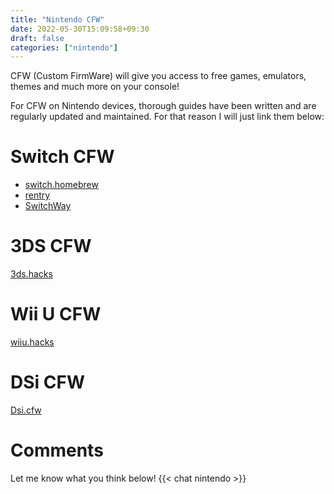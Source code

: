 ```yaml
---
title: "Nintendo CFW"
date: 2022-05-30T15:09:58+09:30
draft: false
categories: ["nintendo"]
---
```

CFW (Custom FirmWare) will give you access to free games, emulators, themes and much more on your console!

For CFW on Nintendo devices, thorough guides have been written and are regularly updated and maintained. For that reason I will just link them below:

# Switch CFW
- [switch.homebrew](https://switch.homebrew.guide/)
- [rentry](https://rentry.org/SwitchHackingIsEasy)
- [SwitchWay](https://switchway.net)
# 3DS CFW
[3ds.hacks](https://3ds.hacks.guide/)
# Wii U CFW
[wiiu.hacks](https://wiiu.hacks.guide/#/)
# DSi CFW
[Dsi.cfw](https://dsi.cfw.guide/)



# Comments
Let me know what you think below!
{{< chat nintendo >}}

